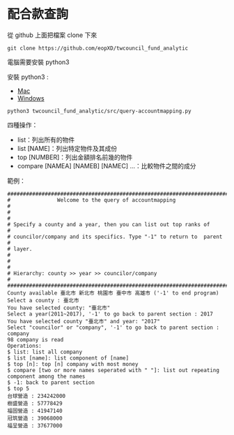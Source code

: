 # 配合款查詢

從 github 上面把檔案 clone 下來

```
git clone https://github.com/eopXD/twcouncil_fund_analytic
```

電腦需要安裝 python3

安裝 python3 :

- [Mac](https://pythonguidecn.readthedocs.io/zh/latest/starting/install3/osx.html)
- [Windows](https://pythonguidecn.readthedocs.io/zh/latest/starting/install3/win.html)



```
python3 twcouncil_fund_analytic/src/query-accountmapping.py
```

四種操作：

- list：列出所有的物件
- list [NAME]：列出特定物件及其成份
- top [NUMBER]：列出金額排名前幾的物件
- compare [NAMEA] [NAMEB] [NAMEC] ...：比較物件之間的成分

範例：

```
#########################################################################
#               Welcome to the query of accountmapping                  #
#                                                                       #
# Specify a county and a year, then you can list out top ranks of       #
# councilor/company and its specifics. Type "-1" to return to  parent   #
# layer.                                                                #
#                                                                       #
# Hierarchy: county >> year >> councilor/company                        #
#########################################################################
County available 臺北市 新北市 桃園市 臺中市 高雄市 ('-1' to end program)
Select a county : 臺北市
You have selected county: "臺北市"
Select a year(2011~2017), '-1' to go back to parent section : 2017
You have selected county "臺北市" and year: "2017"
Select "councilor" or "company", '-1' to go back to parent section : company
98 company is read
Operations:
$ list: list all company
$ list [name]: list component of [name]
$ top [n]: top [n] company with most money
$ compare [two or more names seperated with " "]: list out repeating component among the names
$ -1: back to parent section
$ top 5
台球營造 : 234242000
樹盛營造 : 57778429
福固營造 : 41947140
冠筑營造 : 39068000
福呈營造 : 37677000
```
